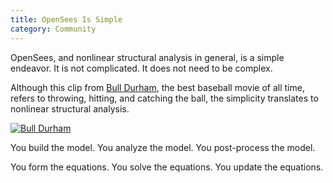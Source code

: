 ```yaml
---
title: OpenSees Is Simple
category: Community
---
```


OpenSees, and nonlinear structural analysis in general, is a simple endeavor. It is not complicated. It does not need to be complex.

Although this clip from [Bull Durham](https://en.wikipedia.org/wiki/Bull_Durham), the best baseball movie of all time, refers to throwing, hitting, and catching the ball, the simplicity translates to nonlinear structural analysis.

[![Bull Durham](http://img.youtube.com/vi/PhML1WAGkCs/0.jpg)](http://www.youtube.com/watch?v=PhML1WAGkCs "Bull Durham")

You build the model. You analyze the model. You post-process the model.

You form the equations. You solve the equations. You update the equations.
